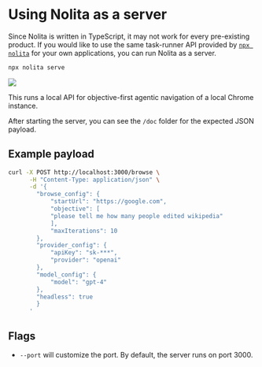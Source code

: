 # Using Nolita as a server

Since Nolita is written in TypeScript, it may not work for every pre-existing product. If you would like to use the same task-runner API provided by [`npx nolita`](./tasks.html) for your own applications, you can run Nolita as a server.

```sh
npx nolita serve
```

![](https://content.hdr.is/serve.gif)

This runs a local API for objective-first agentic navigation of a local Chrome instance. 

After starting the server, you can see the `/doc` folder for the expected JSON payload.

## Example payload

```sh
curl -X POST http://localhost:3000/browse \
      -H "Content-Type: application/json" \
      -d '{
        "browse_config": {
            "startUrl": "https://google.com",
            "objective": [
            "please tell me how many people edited wikipedia"
            ],
            "maxIterations": 10
        },
        "provider_config": {
            "apiKey": "sk-***",
            "provider": "openai"
        },
        "model_config": {
            "model": "gpt-4"
        },
        "headless": true
        }
      '
```

## Flags

- `--port` will customize the port. By default, the server runs on port 3000.
